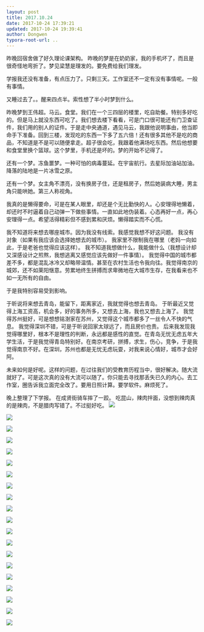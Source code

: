 ```yaml
---
layout: post
title: 2017.10.24
date: 2017-10-24 17:39:21
updated: 2017-10-24 19:39:41
author: Dongwen
typora-root-url: ..
---
```




昨晚回宿舍做了好久理论课架构。
昨晚的梦是在奶奶家，我的手机坏了，而且是很奇怪地弯折了。梦见梁慧是理发的。要免费给我们理发。

学报我还没有准备，有点压力了。只剩三天。工作室还不一定有没有事情呢。一般有事情。

又睡过去了。。醒来四点半。索性想了半小时梦到什么。

昨晚梦到王伟超。马云。食堂。我们在一个三四层的楼里，吃自助餐。特别多好吃的。但是马上就没东西可吃了。我们想去楼下看看，可是门口很可能还有门卫查证件，我们用的别人的证件。于是走中央通道，遇见马云，我跟他说明事由，他当即命手下准备。回到三楼，发现吃的东西一下多了五六倍！还有很多其他不是吃的商品，不知道是不是可以随便拿走。超子很会吃，我跟着他满场吃东西。然后他想要和食堂里换个篮球。这个梦里，手机还是坏的。梦的开始不记得了。

还有一个梦。冻鱼噩梦。一种可怕的病毒蔓延。在宇宙航行。去星际加油站加油。降落的陆地是一片冰雪之原。

还有一个梦。女主角不漂亮，没有换房子住，还是租房子，然后她装病大睡，男主角只能哄她。第三人称视角。

我真的是懒得要命，可是在某人眼里，却还是个无比勤快的人。心安理得地懒着，却还时不时逼着自己动弹一下做些事情。一直如此地伪装着。心态再好一点，再心安理得一点。希望活得精彩但不感到累和厌烦。懒得踏实而不心慌。

我不知道将来想去哪座城市。因为我没有线索。我感觉我想不好这问题。
我没有对象（如果有我应该会选择她想去的城市）。
我家里不限制我在哪里（老妈一向如此，于是老爸也觉得应该这样）。
我不知道我想做什么，我能做什么（我想设计却又深感设计之煎熬，我想逃离又感觉应该先做好一件事情）。
我觉得中国的城市都差不多，都是混乱冰冷又却略带温情。甚至在农村生活也令我向往。我觉得南京的城郊，还不如莱阳惬意。劳累地终生拼搏而求卑微地在大城市生存，在我看来也不如一无所有的自由。

于是我特别容易受到影响。

于昕说将来想去青岛，能留下，距离家近，我就觉得也想去青岛。
于昕最近又觉得上海工资高，机会多，好的事务所多，又想去上海，我也又想去上海了。
我觉得苏州挺好，可是想想铭澍家在苏州，又觉得这个城市都多了一丝令人不快的气息。
我觉得深圳不错，可是于昕说回家太球远了，而且房价也贵。
后来我发现我觉得哪里好，根本不是理性的判断，永远都是感性的直觉。在青岛无忧无虑五年大学生活，于是我觉得青岛特别好。在南京考研，拼搏，求生，伤心，竞争，于是我觉得南京不好。在深圳，苏州也都是无忧无虑玩耍，对我来说心情好，城市才会好阿。

未来如何是好呢。这样的问题，在过往我们的受教育历程当中，很好解决。随大流就好了。可是这次真的没有大流可以随了。你只能去寻找那丢失已久的内心。去工作室，圈告诉我立面完全改了。要用日照计算。要学软件。麻烦死了。

晚上整理了下学报。
在成贤街骑车摔了一跤。
吃昆山，辣肉拌面，没想到辣肉真的是辣肉，不是腊肉写错了。不过挺好吃。 ![](/img/in-post/p46182190.jpg)

![](/img/in-post/p46182190.jpg)

![](/img/in-post/p46182190.jpg)

![](/img/in-post/p46182190.jpg)

![](/img/in-post/p46182190.jpg)

![](/img/in-post/p46182190.jpg)

![](/img/in-post/p46182190.jpg)

![](/img/in-post/p46182190.jpg)

![](/img/in-post/p46182190.jpg)

![](/img/in-post/p46182190.jpg)

![](/img/in-post/p46182190.jpg)

![](/img/in-post/p46182190.jpg)

![](/img/in-post/p46182190.jpg)

![](/img/in-post/p46182190.jpg)

![](/img/in-post/p46182190.jpg)

![](/img/in-post/p46182190.jpg)

![](/img/in-post/p46182190.jpg)

![](/img/in-post/p46182190.jpg)

![](/img/in-post/p46182190.jpg)

![](/img/in-post/p46182190.jpg)

